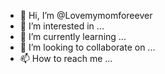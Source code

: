 - 👋 Hi, I’m @Lovemymomforeever
- 👀 I’m interested in ...
- 🌱 I’m currently learning ...
- 💞️ I’m looking to collaborate on ...
- 📫 How to reach me ...

<!---
Lovemymomforeever/Lovemymomforeever is a ✨ special ✨ repository because its `README.md` (this file) appears on your GitHub profile.
You can click the Preview link to take a look at your changes.
--->

